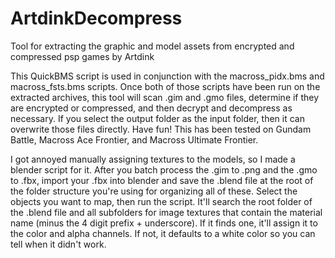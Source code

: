 # ArtdinkDecompress
Tool for extracting the graphic and model assets from encrypted and compressed psp games by Artdink

This QuickBMS script is used in conjunction with the macross_pidx.bms and macross_fsts.bms scripts.
Once both of those scripts have been run on the extracted archives, this tool will scan .gim and .gmo files, determine if they are encrypted or compressed, and then decrypt and decompress as necessary.
If you select the output folder as the input folder, then it can overwrite those files directly.
Have fun!  This has been tested on Gundam Battle, Macross Ace Frontier, and Macross Ultimate Frontier.

I got annoyed manually assigning textures to the models, so I made a blender script for it.  After you batch process the .gim to .png and the .gmo to .fbx, import your .fbx into blender and save the .blend file at the root of the folder structure you're using for organizing all of these.  Select the objects you want to map, then run the script.  It'll search the root folder of the .blend file and all subfolders for image textures that contain the material name (minus the 4 digit prefix + underscore).  If it finds one, it'll assign it to the color and alpha channels.  If not, it defaults to a white color so you can tell when it didn't work.
